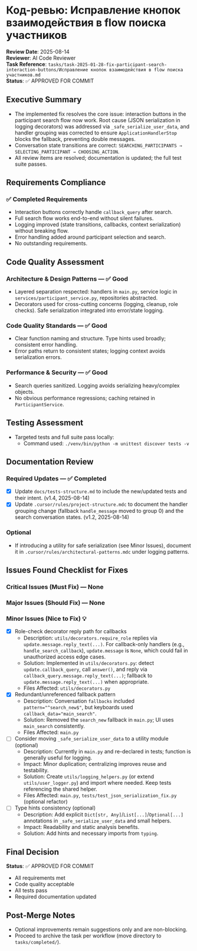 # Код-ревью: Исправление кнопок взаимодействия в flow поиска участников

**Review Date**: 2025-08-14  
**Reviewer**: AI Code Reviewer  
**Task Reference**: `tasks/task-2025-01-28-fix-participant-search-interaction-buttons/Исправление кнопок взаимодействия в flow поиска участников.md`  
**Status**: ✅ APPROVED FOR COMMIT

## Executive Summary
- The implemented fix resolves the core issue: interaction buttons in the participant search flow now work. Root cause (JSON serialization in logging decorators) was addressed via `_safe_serialize_user_data`, and handler grouping was corrected to ensure `ApplicationHandlerStop` blocks the fallback, preventing double messages.
- Conversation state transitions are correct: `SEARCHING_PARTICIPANTS → SELECTING_PARTICIPANT → CHOOSING_ACTION`.
- All review items are resolved; documentation is updated; the full test suite passes.

## Requirements Compliance
### ✅ Completed Requirements
- Interaction buttons correctly handle `callback_query` after search.
- Full search flow works end-to-end without silent failures.
- Logging improved (state transitions, callbacks, context serialization) without breaking flow.
- Error handling added around participant selection and search.
- No outstanding requirements.

## Code Quality Assessment

### Architecture & Design Patterns — ✅ Good
- Layered separation respected: handlers in `main.py`, service logic in `services/participant_service.py`, repositories abstracted.
- Decorators used for cross-cutting concerns (logging, cleanup, role checks). Safe serialization integrated into error/state logging.

### Code Quality Standards — ✅ Good
- Clear function naming and structure. Type hints used broadly; consistent error handling.
- Error paths return to consistent states; logging context avoids serialization errors.

### Performance & Security — ✅ Good
- Search queries sanitized. Logging avoids serializing heavy/complex objects.
- No obvious performance regressions; caching retained in `ParticipantService`.

## Testing Assessment
- Targeted tests and full suite pass locally:
  - Command used: `./venv/bin/python -m unittest discover tests -v`

## Documentation Review

### Required Updates — ✅ Completed
- [x] Update `docs/tests-structure.md` to include the new/updated tests and their intent. (v1.4, 2025-08-14)
- [x] Update `.cursor/rules/project-structure.mdc` to document the handler grouping change (fallback `handle_message` moved to group 0) and the search conversation states. (v1.2, 2025-08-14)

### Optional
- If introducing a utility for safe serialization (see Minor Issues), document it in `.cursor/rules/architectural-patterns.mdc` under logging patterns.

## Issues Found Checklist for Fixes

### Critical Issues (Must Fix) — None

### Major Issues (Should Fix) — None

### Minor Issues (Nice to Fix) 💡
- [x] Role-check decorator reply path for callbacks
  - Description: `utils/decorators.require_role` replies via `update.message.reply_text(...)`. For callback-only handlers (e.g., `handle_search_callback`), `update.message` is `None`, which could fail in unauthorized access edge cases.
  - Solution: Implemented in `utils/decorators.py`: detect `update.callback_query`, call `answer()`, and reply via `callback_query.message.reply_text(...)`; fallback to `update.message.reply_text(...)` when appropriate.
  - Files Affected: `utils/decorators.py`
- [x] Redundant/unreferenced fallback pattern
  - Description: Conversation `fallbacks` included `pattern="^search_new$"`, but keyboards used `callback_data="main_search"`.
  - Solution: Removed the `search_new` fallback in `main.py`; UI uses `main_search` consistently.
  - Files Affected: `main.py`
- [ ] Consider moving `_safe_serialize_user_data` to a utility module (optional)
  - Description: Currently in `main.py` and re-declared in tests; function is generally useful for logging.
  - Impact: Minor duplication; centralizing improves reuse and testability.
  - Solution: Create `utils/logging_helpers.py` (or extend `utils/user_logger.py`) and import where needed. Keep tests referencing the shared helper.
  - Files Affected: `main.py`, `tests/test_json_serialization_fix.py` (optional refactor)
- [ ] Type hints consistency (optional)
  - Description: Add explicit `Dict[str, Any]`/`List[...]`/`Optional[...]` annotations in `_safe_serialize_user_data` and small helpers.
  - Impact: Readability and static analysis benefits.
  - Solution: Add hints and necessary imports from `typing`.

## Final Decision

**Status**: ✅ APPROVED FOR COMMIT

- All requirements met
- Code quality acceptable
- All tests pass
- Required documentation updated

## Post-Merge Notes
- Optional improvements remain suggestions only and are non-blocking.
- Proceed to archive the task per workflow (move directory to `tasks/completed/`).
